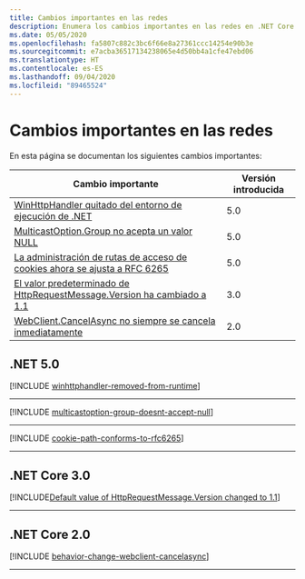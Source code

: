 ```yaml
---
title: Cambios importantes en las redes
description: Enumera los cambios importantes en las redes en .NET Core.
ms.date: 05/05/2020
ms.openlocfilehash: fa5807c882c3bc6f66e8a27361ccc14254e90b3e
ms.sourcegitcommit: e7acba36517134238065e4d50bb4a1cfe47ebd06
ms.translationtype: HT
ms.contentlocale: es-ES
ms.lasthandoff: 09/04/2020
ms.locfileid: "89465524"
---
```

# <a name="networking-breaking-changes"></a>Cambios importantes en las redes

En esta página se documentan los siguientes cambios importantes:

| Cambio importante | Versión introducida |
| - | - |
| [WinHttpHandler quitado del entorno de ejecución de .NET](#winhttphandler-removed-from-net-runtime) | 5.0 |
| [MulticastOption.Group no acepta un valor NULL](#multicastoptiongroup-doesnt-accept-a-null-value) | 5.0 |
| [La administración de rutas de acceso de cookies ahora se ajusta a RFC 6265](#cookie-path-handling-now-conforms-to-rfc-6265) | 5.0 |
| [El valor predeterminado de HttpRequestMessage.Version ha cambiado a 1.1](#default-value-of-httprequestmessageversion-changed-to-11) | 3.0 |
| [WebClient.CancelAsync no siempre se cancela inmediatamente](#webclientcancelasync-doesnt-always-cancel-immediately) | 2.0 |

## <a name="net-50"></a>.NET 5.0

[!INCLUDE [winhttphandler-removed-from-runtime](../../../includes/core-changes/networking/5.0/winhttphandler-removed-from-runtime.md)]

***

[!INCLUDE [multicastoption-group-doesnt-accept-null](../../../includes/core-changes/networking/5.0/multicastoption-group-doesnt-accept-null.md)]

***

[!INCLUDE [cookie-path-conforms-to-rfc6265](../../../includes/core-changes/networking/5.0/cookie-path-conforms-to-rfc6265.md)]

***

## <a name="net-core-30"></a>.NET Core 3.0

[!INCLUDE[Default value of HttpRequestMessage.Version changed to 1.1](~/includes/core-changes/networking/3.0/httprequestmessage-version-change.md)]

***

## <a name="net-core-20"></a>.NET Core 2.0

[!INCLUDE [behavior-change-webclient-cancelasync](../../../includes/core-changes/networking/2.0/behavior-change-webclient-cancelasync.md)]

***
